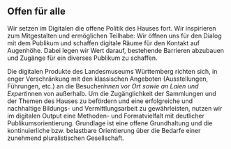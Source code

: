 ## Offen für alle

Wir setzen im Digitalen die offene Politik des Hauses fort. Wir inspirieren zum Mitgestalten und ermöglichen Teilhabe: Wir öffnen uns für den Dialog mit dem Publikum und schaffen digitale Räume für den Kontakt auf Augenhöhe. Dabei legen wir Wert darauf, bestehende Barrieren abzubauen und Zugänge für ein diverses Publikum zu schaffen.

Die digitalen Produkte des Landesmuseums Württemberg richten sich, in enger Verschränkung mit den klassischen Angeboten (Ausstellungen, Führungen, etc.) an die Besucher*innen vor Ort sowie an Laien und Expert*innen von außerhalb. Um die Zugänglichkeit der Sammlungen und der Themen des Hauses zu befördern und eine erfolgreiche und nachhaltige Bildungs- und Vermittlungsarbeit zu gewährleisten, nutzen wir im digitalen Output eine Methoden- und Formatvielfalt mit deutlicher Publikumsorientierung. Grundlage ist eine offene Grundhaltung und die kontinuierliche bzw. belastbare Orientierung über die Bedarfe einer zunehmend pluralistischen Gesellschaft.
